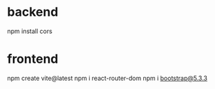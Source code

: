 # backend

npm install cors

# frontend

npm create vite@latest
npm i react-router-dom
npm i bootstrap@5.3.3
